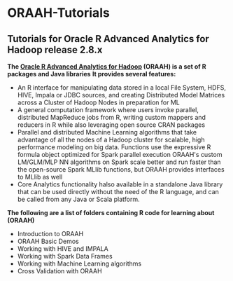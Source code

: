 # ORAAH-Tutorials

## Tutorials for Oracle R Advanced Analytics for Hadoop release 2.8.x
**The [Oracle R Advanced Analytics for Hadoop][1] (ORAAH) is a set of R packages and Java libraries**
**It provides several features:**
- An R interface for manipulating data stored in a local File System, HDFS, HIVE, Impala or JDBC sources, and creating Distributed Model Matrices across a Cluster of Hadoop Nodes in preparation for ML
- A general computation framework where users invoke parallel, distributed MapReduce jobs from R, writing custom mappers and reducers in R while also leveraging open source CRAN packages
- Parallel and distributed Machine Learning algorithms that take advantage of all the nodes of a Hadoop cluster for scalable, high performance modeling on big data. Functions use the expressive R formula object optimized for Spark parallel execution
ORAAH's custom LM/GLM/MLP NN algorithms on Spark scale better and run faster than the open-source Spark MLlib functions, but ORAAH provides interfaces to MLlib as well
- Core Analytics functionality halso available in a standalone Java library that can be used directly without the need of the R language, and can be called from any Java or Scala platform.


**The following are a list of folders containing R code for learning about (ORAAH)** 
- Introduction to ORAAH
- ORAAH Basic Demos
- Working with HIVE and IMPALA
- Working with Spark Data Frames
- Working with Machine Learning algorithms
- Cross Validation with ORAAH

[1]:https://www.oracle.com/technetwork/database/database-technologies/bdc/r-advanalytics-for-hadoop/overview/index.html
